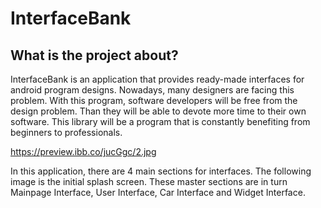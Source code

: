 # InterfaceBank

## What is the project about?

InterfaceBank  is an application that provides ready-made interfaces for android program designs. Nowadays, many designers are facing this problem. With this program, software developers will be free from the design problem. Than they will be able to devote more time to their own software. This library will be a program that is constantly benefiting  from beginners to professionals.

https://preview.ibb.co/jucGgc/2.jpg

In this application, there are 4 main sections for interfaces. The following image is the initial splash screen. These master sections are in turn Mainpage Interface, User Interface, Car Interface and Widget Interface.

